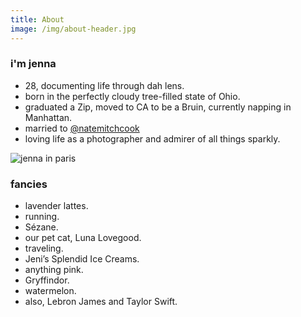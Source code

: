 ```yaml
---
title: About
image: /img/about-header.jpg
---
```

<h3 class="f4 b lh-title mb2">i'm jenna</h3>

* 28, documenting life through dah lens.
* born in the perfectly cloudy tree-filled state of Ohio.
* graduated a Zip, moved to CA to be a Bruin, currently napping in Manhattan.
* married to <a href="https://instagram.com/natemitchcook" target="_blank">@natemitchcook</a>
* loving life as a photographer and admirer of all things sparkly.

![jenna in paris](/img/jenna-about.jpg)

<h3 class="f4 b lh-title mb2">fancies</h3>

* lavender lattes.
* running.
* Sézane.
* our pet cat, Luna Lovegood.
* traveling.
* Jeni’s Splendid Ice Creams.
* anything pink.
* Gryffindor.
* watermelon.
* also, Lebron James and Taylor Swift.
